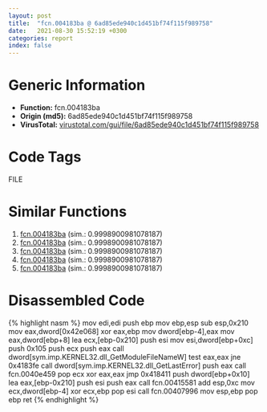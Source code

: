 ```yaml
---
layout: post
title:  "fcn.004183ba @ 6ad85ede940c1d451bf74f115f989758"
date:   2021-08-30 15:52:19 +0300
categories: report
index: false
---
```


# Generic Information
- **Function:** fcn.004183ba
- **Origin (md5):** 6ad85ede940c1d451bf74f115f989758
- **VirusTotal:** [virustotal.com/gui/file/6ad85ede940c1d451bf74f115f989758][virustotal_ref]

# Code Tags
<span class="tag" id="FILE">FILE</span>


# Similar Functions

1. [fcn.004183ba][similar_1_ref] (sim.: 0.9998900981078187)
2. [fcn.004183ba][similar_2_ref] (sim.: 0.9998900981078187)
3. [fcn.004183ba][similar_3_ref] (sim.: 0.9998900981078187)
4. [fcn.004183ba][similar_4_ref] (sim.: 0.9998900981078187)
5. [fcn.004183ba][similar_5_ref] (sim.: 0.9998900981078187)


# Disassembled Code

{% highlight nasm %}
mov edi,edi
push ebp
mov ebp,esp
sub esp,0x210
mov eax,dword[0x42e068]
xor eax,ebp
mov dword[ebp-4],eax
mov eax,dword[ebp+8]
lea ecx,[ebp-0x210]
push esi
mov esi,dword[ebp+0xc]
push 0x105
push ecx
push eax
call dword[sym.imp.KERNEL32.dll_GetModuleFileNameW]
test eax,eax
jne 0x4183fe
call dword[sym.imp.KERNEL32.dll_GetLastError]
push eax
call fcn.0040e459
pop ecx
xor eax,eax
jmp 0x418411
push dword[ebp+0x10]
lea eax,[ebp-0x210]
push esi
push eax
call fcn.00415581
add esp,0xc
mov ecx,dword[ebp-4]
xor ecx,ebp
pop esi
call fcn.00407996
mov esp,ebp
pop ebp
ret 
{% endhighlight %}


[similar_1_ref]: /report/fcn.004183ba@3e66d788b9c1d0d9d83a53b7f5191d1a
[similar_2_ref]: /report/fcn.004183ba@72a3ae7995bb34d9406187310b5d2f55
[similar_3_ref]: /report/fcn.004183ba@8abe8e09388b1c4aa7c57f4d6dcb514a
[similar_4_ref]: /report/fcn.004183ba@df7bc82e14fd4ccd3c739e2dafcff280
[similar_5_ref]: /report/fcn.004183ba@6687c392d7ff5605a3e9ed1f6c10ec5a
[virustotal_ref]: https://www.virustotal.com/gui/file/6ad85ede940c1d451bf74f115f989758